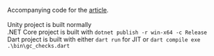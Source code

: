 Accompanying code for the [article](https://medium.com/@kumokairo/relative-analysis-of-garbage-collection-and-object-creation-overhead-in-dart-vm-and-net-2b2dead7b1ab).</br></br>
Unity project is built normally</br>
.NET Core project is built with `dotnet publish -r win-x64 -c Release`</br>
Dart project is built with either `dart run` for JIT or `dart compile exe .\bin\gc_checks.dart`
